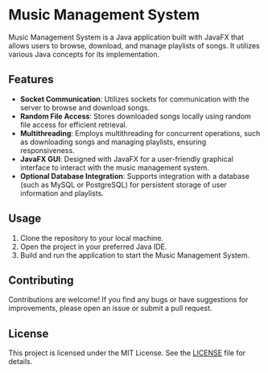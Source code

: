 # Music Management System

Music Management System is a Java application built with JavaFX that allows users to browse, download, and manage playlists of songs. It utilizes various Java concepts for its implementation.

## Features

- **Socket Communication**: Utilizes sockets for communication with the server to browse and download songs.
- **Random File Access**: Stores downloaded songs locally using random file access for efficient retrieval.
- **Multithreading**: Employs multithreading for concurrent operations, such as downloading songs and managing playlists, ensuring responsiveness.
- **JavaFX GUI**: Designed with JavaFX for a user-friendly graphical interface to interact with the music management system.
- **Optional Database Integration**: Supports integration with a database (such as MySQL or PostgreSQL) for persistent storage of user information and playlists.

## Usage

1. Clone the repository to your local machine.
2. Open the project in your preferred Java IDE.
3. Build and run the application to start the Music Management System.

## Contributing

Contributions are welcome! If you find any bugs or have suggestions for improvements, please open an issue or submit a pull request.

## License

This project is licensed under the MIT License. See the [LICENSE](LICENSE) file for details.
